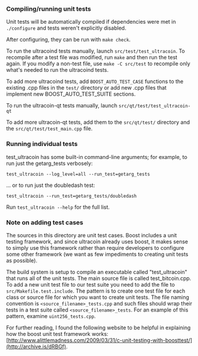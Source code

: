 ### Compiling/running unit tests

Unit tests will be automatically compiled if dependencies were met in `./configure`
and tests weren't explicitly disabled.

After configuring, they can be run with `make check`.

To run the ultracoind tests manually, launch `src/test/test_ultracoin`. To recompile
after a test file was modified, run `make` and then run the test again. If you
modify a non-test file, use `make -C src/test` to recompile only what's needed
to run the ultracoind tests.

To add more ultracoind tests, add `BOOST_AUTO_TEST_CASE` functions to the existing
.cpp files in the `test/` directory or add new .cpp files that
implement new BOOST_AUTO_TEST_SUITE sections.

To run the ultracoin-qt tests manually, launch `src/qt/test/test_ultracoin-qt`

To add more ultracoin-qt tests, add them to the `src/qt/test/` directory and
the `src/qt/test/test_main.cpp` file.

### Running individual tests

test_ultracoin has some built-in command-line arguments; for
example, to run just the getarg_tests verbosely:

    test_ultracoin --log_level=all --run_test=getarg_tests

... or to run just the doubledash test:

    test_ultracoin --run_test=getarg_tests/doubledash

Run `test_ultracoin --help` for the full list.

### Note on adding test cases

The sources in this directory are unit test cases.  Boost includes a
unit testing framework, and since ultracoin already uses boost, it makes
sense to simply use this framework rather than require developers to
configure some other framework (we want as few impediments to creating
unit tests as possible).

The build system is setup to compile an executable called "test_ultracoin"
that runs all of the unit tests.  The main source file is called
test_bitcoin.cpp. To add a new unit test file to our test suite you need
to add the file to `src/Makefile.test.include`. The pattern is to create
one test file for each class or source file for which you want to create
unit tests.  The file naming convention is `<source_filename>_tests.cpp`
and such files should wrap their tests in a test suite
called `<source_filename>_tests`. For an example of this pattern,
examine `uint256_tests.cpp`.

For further reading, I found the following website to be helpful in
explaining how the boost unit test framework works:
[http://www.alittlemadness.com/2009/03/31/c-unit-testing-with-boosttest/](http://archive.is/dRBGf).
